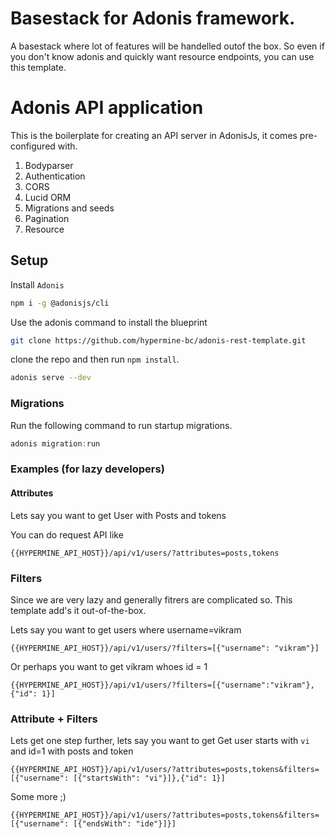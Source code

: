 # Basestack for Adonis framework.

A basestack where lot of features will be handelled outof the box.
So even if you don't know adonis and quickly want resource endpoints, you can use this template.

# Adonis API application

This is the boilerplate for creating an API server in AdonisJs, it comes pre-configured with.

1. Bodyparser
2. Authentication
3. CORS
4. Lucid ORM
5. Migrations and seeds
5. Pagination
5. Resource


## Setup
Install `Adonis`

```bash
npm i -g @adonisjs/cli
```

Use the adonis command to install the blueprint

```bash
git clone https://github.com/hypermine-bc/adonis-rest-template.git
```

clone the repo and then run `npm install`.

```bash
adonis serve --dev
```


### Migrations

Run the following command to run startup migrations.

```js
adonis migration:run
```

### Examples (for lazy developers)

#### Attributes
Lets say you want to get User with Posts and tokens

You can do request API like

```
{{HYPERMINE_API_HOST}}/api/v1/users/?attributes=posts,tokens
```

### Filters
Since we are very lazy and generally fitrers are complicated so.
This template add's it out-of-the-box.

Lets say you want to get users where username=vikram

```
{{HYPERMINE_API_HOST}}/api/v1/users/?filters=[{"username": "vikram"}]
```

Or perhaps you want to get vikram whoes id = 1

```
{{HYPERMINE_API_HOST}}/api/v1/users/?filters=[{"username":"vikram"},{"id": 1}]
```

### Attribute + Filters
Lets get one step further, lets say you want to get
Get user starts with `vi` and id=1 with posts and token

```
{{HYPERMINE_API_HOST}}/api/v1/users/?attributes=posts,tokens&filters=[{"username": [{"startsWith": "vi"}]},{"id": 1}]
```
Some more ;)

```
{{HYPERMINE_API_HOST}}/api/v1/users/?attributes=posts,tokens&filters=[{"username": [{"endsWith": "ide"}]}]
```